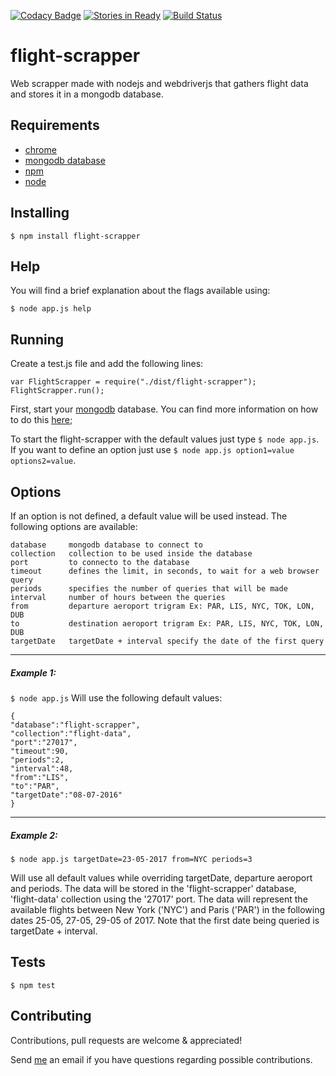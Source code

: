 [![Codacy Badge](https://api.codacy.com/project/badge/Grade/a3b112d983624adea191ba81a9713ba1)](https://www.codacy.com/app/tiagobertolo/flight-scrapper?utm_source=github.com&amp;utm_medium=referral&amp;utm_content=bertolo1988/flight-scrapper&amp;utm_campaign=Badge_Grade)
[![Stories in Ready](https://badge.waffle.io/bertolo1988/flight-scrapper.png?label=ready&title=Ready)](https://waffle.io/bertolo1988/flight-scrapper)
[![Build Status](https://travis-ci.org/bertolo1988/flight-scrapper.svg?branch=master)](https://travis-ci.org/bertolo1988/flight-scrapper)



# flight-scrapper

Web scrapper made with nodejs and webdriverjs that gathers flight data and stores it in a mongodb database.


## Requirements

 - [chrome](https://www.google.com/chrome/browser/desktop/index.html)
 - [mongodb database](https://www.mongodb.com/)
 - [npm](http://npmjs.org)
 - [node](http://nodejs.org/)

## Installing

`$ npm install flight-scrapper`

## Help

You will find a brief explanation about the flags available using:

`$ node app.js help`

## Running

Create a test.js file and add the following lines:

`var FlightScrapper = require("./dist/flight-scrapper");
FlightScrapper.run();`

First, start your [mongodb](https://www.mongodb.com/) database. You can find more information on how to do this [here](https://docs.mongodb.com/);

To start the flight-scrapper with the default values just type `$ node app.js`.
If you want to define an option just use `$ node app.js option1=value options2=value`.

## Options

If an option is not defined, a default value will be used instead.
The following options are available:

	database     mongodb database to connect to
	collection   collection to be used inside the database
	port         to connecto to the database
	timeout      defines the limit, in seconds, to wait for a web browser query
	periods      specifies the number of queries that will be made
	interval     number of hours between the queries
	from         departure aeroport trigram Ex: PAR, LIS, NYC, TOK, LON, DUB
	to           destination aeroport trigram Ex: PAR, LIS, NYC, TOK, LON, DUB
	targetDate   targetDate + interval specify the date of the first query

---
##### Example 1:
`$ node app.js`
Will use the following default values:
	
	{
	"database":"flight-scrapper",
	"collection":"flight-data",
	"port":"27017",
	"timeout":90,
	"periods":2,
	"interval":48,
	"from":"LIS",
	"to":"PAR",
	"targetDate":"08-07-2016"	
	}

---
##### Example 2:
`$ node app.js targetDate=23-05-2017 from=NYC periods=3`

Will use all default values while overriding targetDate, departure aeroport and periods. 
The data will be stored in the 'flight-scrapper' database, 'flight-data' collection using the '27017' port. The data will represent the available flights between New York ('NYC') and Paris ('PAR') in the following dates 25-05, 27-05, 29-05 of 2017. Note that the first date being queried is targetDate + interval.

## Tests

`$ npm test`

## Contributing

Contributions, pull requests are welcome & appreciated!

Send [me](https://github.com/bertolo1988/) an email if you have questions regarding possible contributions.

